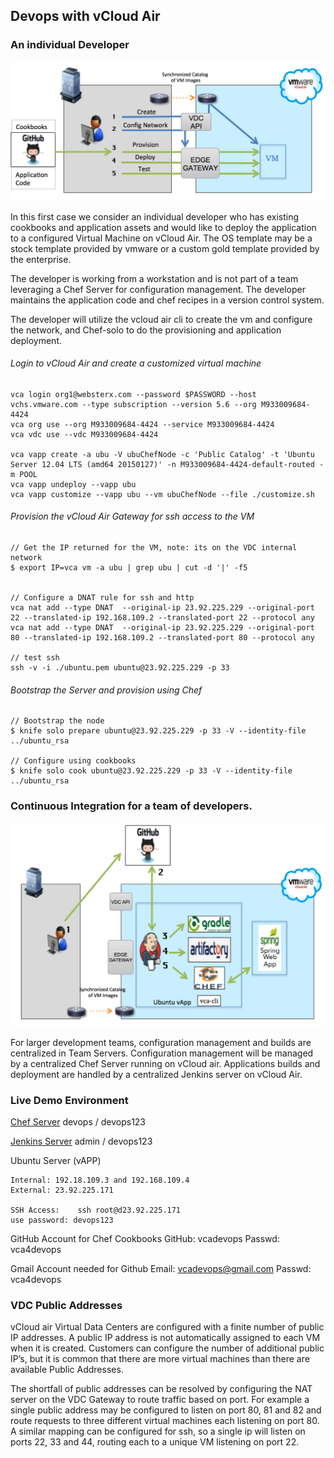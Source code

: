 
## Devops with vCloud Air

###  An individual Developer

![WebSnapshot](https://github.com/rdbwebster/vcadevops/blob/master/images/devop1.png)


In this first case we consider an individual developer who has existing cookbooks and application assets and would like to deploy the application to a configured Virtual Machine on vCloud Air.  The OS template may be a stock template provided by vmware or a custom gold template provided by the enterprise.

The developer is working from a workstation and is not part of a team leveraging a Chef Server for configuration management.
The developer maintains the application code and chef recipes in a version control system.

The developer will utilize the vcloud air cli to create the vm and configure the network,  and Chef-solo to do the provisioning and application deployment.


###### Login to vCloud Air and create a customized virtual machine

```
vca login org1@websterx.com --password $PASSWORD --host vchs.vmware.com --type subscription --version 5.6 --org M933009684-4424
vca org use --org M933009684-4424 --service M933009684-4424
vca vdc use --vdc M933009684-4424

vca vapp create -a ubu -V ubuChefNode -c 'Public Catalog' -t 'Ubuntu Server 12.04 LTS (amd64 20150127)' -n M933009684-4424-default-routed -m POOL
vca vapp undeploy --vapp ubu
vca vapp customize --vapp ubu --vm ubuChefNode --file ./customize.sh

```

###### Provision the vCloud Air Gateway for ssh access to the VM 

```
// Get the IP returned for the VM, note: its on the VDC internal network
$ export IP=vca vm -a ubu | grep ubu | cut -d '|' -f5


// Configure a DNAT rule for ssh and http
vca nat add --type DNAT  --original-ip 23.92.225.229 --original-port 22 --translated-ip 192.168.109.2 --translated-port 22 --protocol any
vca nat add --type DNAT  --original-ip 23.92.225.229 --original-port 80 --translated-ip 192.168.109.2 --translated-port 80 --protocol any

// test ssh
ssh -v -i ./ubuntu.pem ubuntu@23.92.225.229 -p 33

```

###### Bootstrap the Server and provision using Chef 

```
// Bootstrap the node
$ knife solo prepare ubuntu@23.92.225.229 -p 33 -V --identity-file ../ubuntu_rsa 

// Configure using cookbooks
$ knife solo cook ubuntu@23.92.225.229 -p 33 -V --identity-file ../ubuntu_rsa 
```






###  Continuous Integration for a team of developers.


![WebSnapshot](https://github.com/rdbwebster/vcadevops/blob/master/images/devop2.png)

For larger development teams, configuration management and builds are centralized in Team Servers.
Configuration management will be managed by a centralized Chef Server running on vCloud air.
Applications builds and deployment are handled by a centralized Jenkins server on vCloud Air.


### Live Demo Environment

[Chef Server](https://devops.vcloudair.io/login)      devops / devops123




[Jenkins Server](http://devops.vcloudair.io:8100)     admin /  devops123


Ubuntu Server (vAPP)   

    Internal: 192.18.109.3 and 192.168.109.4
    External: 23.92.225.171

    SSH Access:    ssh root@d23.92.225.171
    use password: devops123


GitHub Account for Chef Cookbooks
    GitHub:  vcadevops
    Passwd:  vca4devops

Gmail Account needed for Github
    Email:   vcadevops@gmail.com
    Passwd:  vca4devops




### VDC Public Addresses

vCloud air Virtual Data Centers are configured with a finite number of public IP addresses.  A public IP address is not automatically assigned to each VM when it is created.  Customers can configure the number of additional public IP’s, but it is common that there are more virtual machines than there are available Public Addresses.

The shortfall of public addresses can be resolved by configuring the NAT server on the VDC Gateway to route traffic based on port.  For example a single public address may be configured to listen on port 80, 81 and 82 and route requests to three different virtual machines each listening on port 80.  A similar mapping can be configured for ssh, so a single ip will listen on ports 22, 33 and 44, routing each to a unique VM listening on port 22.

